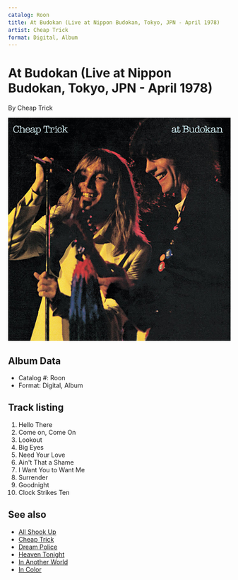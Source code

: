 ```yaml
---
catalog: Roon
title: At Budokan (Live at Nippon Budokan, Tokyo, JPN - April 1978)
artist: Cheap Trick
format: Digital, Album
---
```


# At Budokan (Live at Nippon Budokan, Tokyo, JPN - April 1978)

By Cheap Trick

![](../../assets/albumcovers/Cheap_Trick-At_Budokan_Live_at_Nippon_Budokan__Tokyo__JPN_-_April_1978.png)

## Album Data

- Catalog #: Roon
- Format: Digital, Album


## Track listing


1. Hello There
2. Come on, Come On
3. Lookout
4. Big Eyes
5. Need Your Love
6. Ain't That a Shame
7. I Want You to Want Me
8. Surrender
9. Goodnight
10. Clock Strikes Ten


## See also

- [All Shook Up](All_Shook_Up.md)
- [Cheap Trick](Cheap_Trick.md)
- [Dream Police](Dream_Police.md)
- [Heaven Tonight](Heaven_Tonight.md)
- [In Another World](In_Another_World.md)
- [In Color](In_Color.md)
